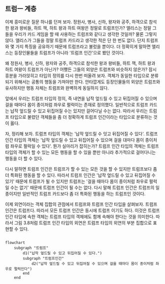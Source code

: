 ## 트럼ㅡ 계층
이제 흥미로운 질문 하나를 던져 보자. 정원사, 병사, 신하, 왕자와 공주, 하객으로 참석한 왕과 왕비들, 하트 잭, 하트 왕과 하트 여왕은 정말로 트럼프인가? 앨리스는 정말 그들을 우리가 카드 게임을 할 때 사용하는 트럼프와 같다고 생각한 것일까? 물론 그렇지 않다. 앨리스가 그들을 정말 트럼프 카드라고 생각한 적은 단 한 번도 없다. 단지 트럼프와 몇 가지 특징을 공유하기 때문에 트럼프라고 불렀을 뿐이다. 더 정확히게 말하면 앨리스는 등장인물들을 트럼프가 아니라 '트럼프 인간'으로 봤던 것이다.

왜 정원사, 병사, 신하, 왕자와 공주, 하객으로 참석한 왕과 왕비들, 하트 잭, 하트 왕과 하트 여왕이 트럼프가 아닌가? 어쨌든 그들의 외양은 트럼프와 비슷하지 않은가? 잠시 흥분을 가라앉히고 타입의 정의를 다시 한번 떠올려 보자. 객체가 동일한 타입으로 분류되기 위해서는 공통의 행동을 가져야만 한다. 안타깝게도 등장인물들의 외양은 트럼프와 유사하지만 행동 자체는 트럼프와 완벽하게 동일하지 않다.

앞에서 우리는 트럼프 타입의 정의, 즉 내연을 납작 엎드릴 수 있고 뒤집어질 수 있으며 걸을 때마다 몸이 종이처럼 좌우로 펄럭이는 존재로 정의했다. 일반적으로 트럼프 카드는 납작 엎드릴 수 있고 뒤집어질 수는 있지만 걸어다닐 수는 없다. 따라서 우리는 트럼프 타입으로 불렸던 객체들을 좀 더 정확하게 트럼프 인간이라는 타입으로 분류하는 것이 옳다.

자, 정리해 보자. 트럼프 타입의 객체는 '납작 엎드릴 수 잇고 뒤집어질 수 있다'. 트럼프 인간 타입의 객체는 '납작 엎드릴 수 있고 뒤집어질 수 있으며 걸을 대마다 몸이 종이처럼 좌우로 펄럭일 수 있다'. 뭔가 실마리가 잡히는가? 트럼프 인간 타입의 객체는 트럼프 타입의 객체가 할 수 있는 모든 행동을 할 수 있을 뿐만 아니라 추가적으로 걸어다니는 행동을 더 할 수 있다.

다시 말하면 트럼프 인간은 트럼프가 할 수 있는 모든 것을 할 수 있지만 트럼프보다 좀 더 특화된 행동을 할 수 있다. 따라서 트럼프 인간은 '납작 엎드릴 수 있고 뒤집어질 수 있기' 때문에 트럼프가 될 수 있지만 트럼프는 '걸을 때마다 몸이 종이처럼 좌우로 펄럭일 수는 없기' 때문에 트럼프 인간이 될 수는 없다. 다시 말해 트럼프 인간은 트럼프의 일종이지만 일반적인 트럼프 카드보다 좀 더 특화된 행동을 하는 트럼프인 것이다.

이제 외연이라는 객체 집합의 관점에서 트럼프와 트럼프 인간 타입을 살펴보자. 트럼프 인간은 트럼프다. 따라서 모든 트럼프 인간은 동시에 트럼프 이기도 하다. 이것은 트럼프 인간 타입에 속한 객체는 트럼프 타입의 객체에도 함께 속해야 한다는 것을 의미한다. 따라서 그림 3.8처럼 트럼프 인간 타입의 외연은 트럼프 타입의 외연의 부분 집합으로 표현할 수 있다.

```mermaid

flowchart 
	subgraph "트럼프"
		d1("납작 엎드릴 수 있고 뒤집어질 수 있다.")
		subgraph "트럼프인간"
			d2("납작 엎드릴 수 있고 뒤집어질 수 있으며 걸을 때마다 몸이 종이처럼 좌우로 펄럭인다")
		end
	end
```